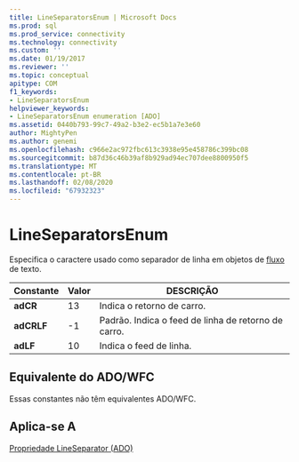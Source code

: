 ```yaml
---
title: LineSeparatorsEnum | Microsoft Docs
ms.prod: sql
ms.prod_service: connectivity
ms.technology: connectivity
ms.custom: ''
ms.date: 01/19/2017
ms.reviewer: ''
ms.topic: conceptual
apitype: COM
f1_keywords:
- LineSeparatorsEnum
helpviewer_keywords:
- LineSeparatorsEnum enumeration [ADO]
ms.assetid: 0440b793-99c7-49a2-b3e2-ec5b1a7e3e60
author: MightyPen
ms.author: genemi
ms.openlocfilehash: c966e2ac972fbc613c3938e95e458786c399bc08
ms.sourcegitcommit: b87d36c46b39af8b929ad94ec707dee8800950f5
ms.translationtype: MT
ms.contentlocale: pt-BR
ms.lasthandoff: 02/08/2020
ms.locfileid: "67932323"
---
```

# <a name="lineseparatorsenum"></a>LineSeparatorsEnum
Especifica o caractere usado como separador de linha em objetos de [fluxo](../../../ado/reference/ado-api/stream-object-ado.md) de texto.  
  
|Constante|Valor|DESCRIÇÃO|  
|--------------|-----------|-----------------|  
|**adCR**|13|Indica o retorno de carro.|  
|**adCRLF**|-1|Padrão. Indica o feed de linha de retorno de carro.|  
|**adLF**|10|Indica o feed de linha.|  
  
## <a name="adowfc-equivalent"></a>Equivalente do ADO/WFC  
 Essas constantes não têm equivalentes ADO/WFC.  
  
## <a name="applies-to"></a>Aplica-se A  
 [Propriedade LineSeparator (ADO)](../../../ado/reference/ado-api/lineseparator-property-ado.md)
